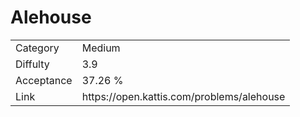 # Alehouse

<table>
    <tr>
        <td>Category</td>
        <td>Medium</td>
    </tr>
    <tr>
        <td>Diffulty</td>
        <td>3.9</td>
    </tr>
    <tr>
        <td>Acceptance</td>
        <td>37.26 %</td>
    </tr>
    <tr>
        <td>Link</td>
        <td>https://open.kattis.com/problems/alehouse</td>
    </tr>
</table>